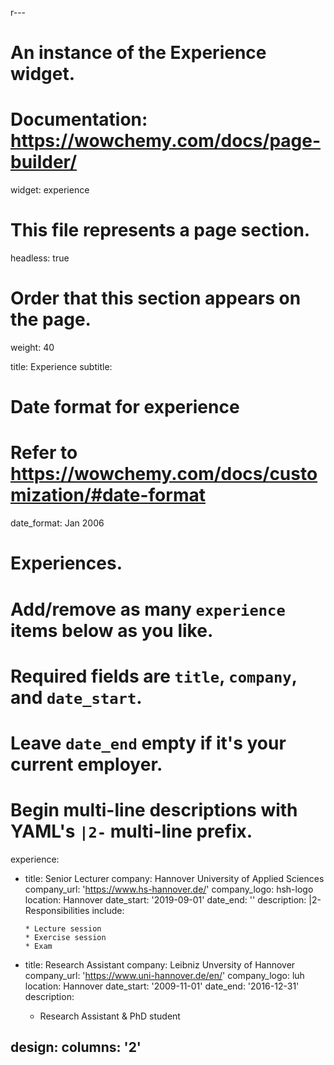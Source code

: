 r---
# An instance of the Experience widget.
# Documentation: https://wowchemy.com/docs/page-builder/
widget: experience

# This file represents a page section.
headless: true

# Order that this section appears on the page.
weight: 40

title: Experience
subtitle:

# Date format for experience
#   Refer to https://wowchemy.com/docs/customization/#date-format
date_format: Jan 2006

# Experiences.
#   Add/remove as many `experience` items below as you like.
#   Required fields are `title`, `company`, and `date_start`.
#   Leave `date_end` empty if it's your current employer.
#   Begin multi-line descriptions with YAML's `|2-` multi-line prefix.
experience:
  - title: Senior Lecturer
    company: Hannover University of Applied Sciences
    company_url: 'https://www.hs-hannover.de/'
    company_logo: hsh-logo
    location: Hannover
    date_start: '2019-09-01'
    date_end: ''
    description: |2-
        Responsibilities include:
        
        * Lecture session
        * Exercise session
        * Exam
        
  - title: Research Assistant
    company: Leibniz Unversity of Hannover
    company_url: 'https://www.uni-hannover.de/en/'
    company_logo: luh
    location: Hannover
    date_start: '2009-11-01'
    date_end: '2016-12-31'
    description:
    
      * Research Assistant & PhD student

design:
  columns: '2'
---
